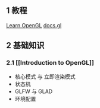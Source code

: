 ## 1 教程
[Learn OpenGL](https://learnopengl-cn.github.io/)
[docs.gl](https://docs.gl/)
## 2 基础知识
### 2.1 [[Introduction to OpenGL]]
- 核心模式 与 立即渲染模式
- 状态机
- GLFW 与 GLAD
- 环境配置

